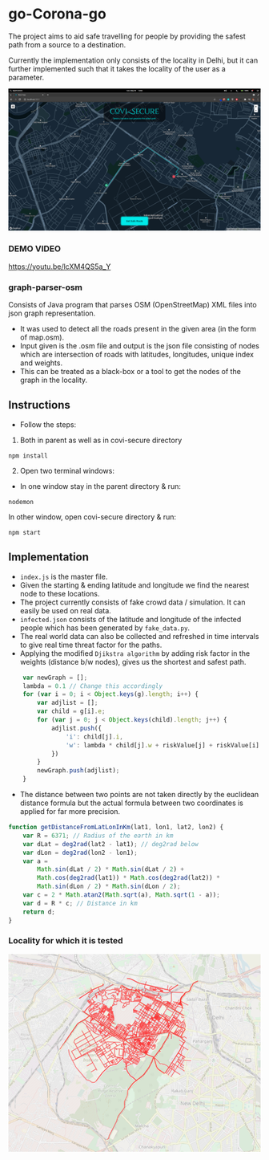 # go-Corona-go

The project aims to aid safe travelling for people by providing the safest path from a source to a destination.

Currently the implementation only consists of the locality in Delhi, but it can further implemented such that it takes the locality of the user as a parameter.

![UI](./images/app.png)

### DEMO VIDEO
https://youtu.be/lcXM4QS5a_Y

### graph-parser-osm
Consists of Java program that parses OSM (OpenStreetMap) XML files into json graph representation.

* It was used to detect all the roads present in the given area (in the form of map.osm).
* Input given is the .osm file and output is the json file consisting of nodes which are intersection of roads with latitudes, longitudes, unique index and weights.
* This can be treated as a black-box or a tool to get the nodes of the graph in the locality.

## Instructions
* Follow the steps:
1. Both in parent as well as in covi-secure directory
```shell
npm install 
```
2. Open two terminal windows:
- In one window stay in the parent directory & run:
```
nodemon
```
In other window, open covi-secure directory & run:
```
npm start
```

## Implementation
* `index.js` is the master file.
* Given the starting & ending latitude and longitude we find the nearest node to these locations.
* The project currently consists of fake crowd data / simulation. It can easily be used on real data. 
* `infected.json` consists of the latitude and longitude of the infected people which has been generated by `fake_data.py`. 
* The real world data can also be collected and refreshed in time intervals to give real time threat factor for the paths.
* Applying the modified `Djikstra algorithm` by adding risk factor in the weights (distance b/w nodes), gives us the shortest and safest path.
```js
    var newGraph = [];
    lambda = 0.1 // Change this accordingly
    for (var i = 0; i < Object.keys(g).length; i++) {
        var adjlist = [];
        var child = g[i].e;
        for (var j = 0; j < Object.keys(child).length; j++) {
            adjlist.push({
                'i': child[j].i,
                'w': lambda * child[j].w + riskValue[j] + riskValue[i] // Risk factor addded in the weights
            })
        }
        newGraph.push(adjlist);
    }

```
* The distance between two points are not taken directly by the euclidean distance formula but the actual formula between two coordinates is applied for far more precision.
```js
function getDistanceFromLatLonInKm(lat1, lon1, lat2, lon2) {
    var R = 6371; // Radius of the earth in km
    var dLat = deg2rad(lat2 - lat1); // deg2rad below
    var dLon = deg2rad(lon2 - lon1);
    var a =
        Math.sin(dLat / 2) * Math.sin(dLat / 2) +
        Math.cos(deg2rad(lat1)) * Math.cos(deg2rad(lat2)) *
        Math.sin(dLon / 2) * Math.sin(dLon / 2);
    var c = 2 * Math.atan2(Math.sqrt(a), Math.sqrt(1 - a));
    var d = R * c; // Distance in km
    return d;
}
```

### Locality for which it is tested

![Locality](./images/map.png)